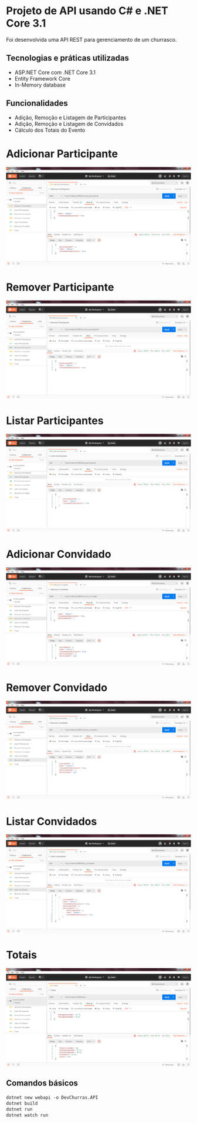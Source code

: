 # Projeto de API usando C# e .NET Core 3.1

Foi desenvolvida uma API REST para gerenciamento de um churrasco.

## Tecnologias e práticas utilizadas
- ASP.NET Core com .NET Core 3.1
- Entity Framework Core
- In-Memory database

## Funcionalidades
- Adição, Remoção e Listagem de Participantes
- Adição, Remoção e Listagem de Convidados
- Cálculo dos Totais do Evento

# Adicionar Participante
![alt text](https://raw.githubusercontent.com/samuel-oldra/DevChurras.API/main/README_IMGS/adicionar_participante.png)
# Remover Participante
![alt text](https://raw.githubusercontent.com/samuel-oldra/DevChurras.API/main/README_IMGS/remover_participante.png)
# Listar Participantes
![alt text](https://raw.githubusercontent.com/samuel-oldra/DevChurras.API/main/README_IMGS/listar_participantes.png)
# Adicionar Convidado
![alt text](https://raw.githubusercontent.com/samuel-oldra/DevChurras.API/main/README_IMGS/adicionar_convidado.png)
# Remover Convidado
![alt text](https://raw.githubusercontent.com/samuel-oldra/DevChurras.API/main/README_IMGS/remover_convidado.png)
# Listar Convidados
![alt text](https://raw.githubusercontent.com/samuel-oldra/DevChurras.API/main/README_IMGS/listar_convidados.png)
# Totais
![alt text](https://raw.githubusercontent.com/samuel-oldra/DevChurras.API/main/README_IMGS/totais.png)

## Comandos básicos
```
dotnet new webapi -o DevChurras.API
dotnet build
dotnet run
dotnet watch run
```
